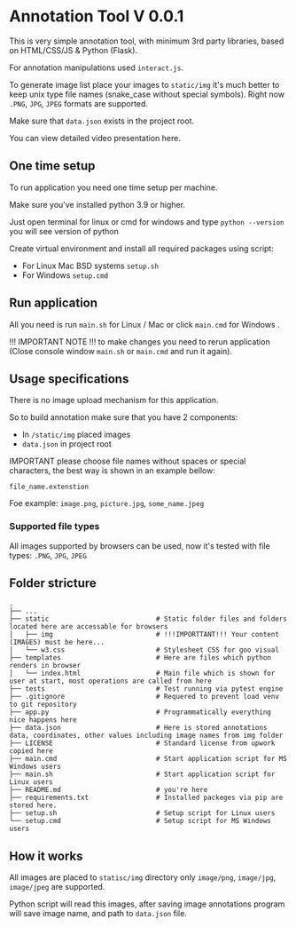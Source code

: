 # Annotation Tool V 0.0.1

This is very simple annotation tool, with minimum 3rd party libraries, based on HTML/CSS/JS & Python (Flask).

For annotation manipulations used `interact.js`.

To generate image list place your images to `static/img` it's much better to keep unix type file names (snake_case without special symbols).
Right now `.PNG`, `JPG`, `JPEG` formats are supported.

Make sure that `data.json` exists in the project root.

You can view detailed video presentation here.

## One time setup

To run application you need one time setup per machine. 

Make sure you've installed python 3.9 or higher.

Just open terminal for linux or cmd for windows and type `python --version` you will see version of python


Create virtual environment and install all required packages using script:
 - For Linux Mac BSD systems `setup.sh`
 - For Windows `setup.cmd`


## Run application

All you need is run `main.sh` for Linux / Mac or click `main.cmd` for Windows .

!!! IMPORTANT NOTE !!! to make changes you need to rerun application (Close console window `main.sh` or `main.cmd` and run it again).


## Usage specifications

There is no image upload mechanism for this application. 

So to build annotation make sure that you have 2 components:

 - In `/static/img` placed images
 - `data.json` in project root

IMPORTANT please choose file names without spaces or special characters, the best way is shown in an example bellow:

`file_name.extenstion`

Foe example: `image.png`, `picture.jpg`, `some_name.jpeg`



### Supported file types

All images supported by browsers can be used, now it's tested with file types: `.PNG`, `JPG`, `JPEG`



## Folder stricture

    .
    ├── ...
    ├── static                           # Static folder files and folders located here are accessable for browsers
    │   ├── img                          # !!!IMPORTTANT!!! Your content (IMAGES) must be here...
    │   └── w3.css                       # Stylesheet CSS for goo visual
    ├── templates                        # Here are files which python renders in browser
    │   └── index.html                   # Main file which is shown for user at start, most operations are called from here
    ├── tests                            # Test running via pytest engine
    ├── .gitignore                       # Requered to prevent load venv to git repository
    ├── app.py                           # Programmatically everything nice happens here
    ├── data.json                        # Here is stored annotations data, coordinates, other values including image names from img folder
    ├── LICENSE                          # Standard license from upwork copied here
    ├── main.cmd                         # Start application script for MS Windows users
    ├── main.sh                          # Start application script for Linux users
    ├── README.md                        # you're here
    ├── requirements.txt                 # Installed packeges via pip are stored here.
    ├── setup.sh                         # Setup script for Linux users
    └── setup.cmd                        # Setup script for MS Windows users


## How it works

All images are placed to `statisc/img` directory only `image/png`, `image/jpg`, `image/jpeg` are supported.

Python script will read this images, after saving image annotations program will save image name, and path to `data.json` file.
